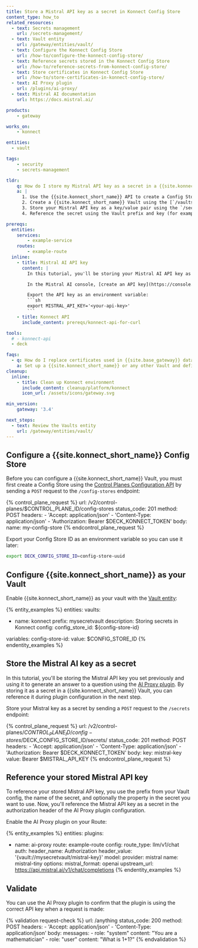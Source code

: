 ```yaml
---
title: Store a Mistral API key as a secret in Konnect Config Store
content_type: how_to
related_resources:
  - text: Secrets management
    url: /secrets-management/
  - text: Vault entity
    url: /gateway/entities/vault/
  - text: Configure the Konnect Config Store
    url: /how-to/configure-the-konnect-config-store/
  - text: Reference secrets stored in the Konnect Config Store
    url: /how-to/reference-secrets-from-konnect-config-store/
  - text: Store certificates in Konnect Config Store
    url: /how-to/store-certificates-in-konnect-config-store/
  - text: AI Proxy plugin
    url: /plugins/ai-proxy/
  - text: Mistral AI documentation
    url: https://docs.mistral.ai/

products:
    - gateway

works_on:
    - konnect

entities: 
  - vault

tags:
    - security
    - secrets-management

tldr:
    q: How do I store my Mistral API key as a secret in a {{site.konnect_short_name}} Vault and then use it with the AI Proxy plugin?
    a: |
      1. Use the {{site.konnect_short_name}} API to create a Config Store using the `/config-stores` endpoint.
      2. Create a {{site.konnect_short_name}} Vault using the [`/vaults/` endpoint](/api/konnect/control-planes-config/v2/#/operations/create-vault).
      3. Store your Mistral API key as a key/value pair using the `/secrets` endpoint. 
      4. Reference the secret using the Vault prefix and key (for example: `{vault://mysecretvault/mistral-key}`) in the [AI Proxy plugin](/plugins/ai-proxy/) `header_value`. 

prereqs:
  entities:
    services:
        - example-service
    routes:
        - example-route
  inline:
    - title: Mistral AI API key
      content: |
        In this tutorial, you'll be storing your Mistral AI API key as a secret in a {{site.konnect_short_name}} Vault.

        In the Mistral AI console, [create an API key](https://console.mistral.ai/api-keys/) and copy it. You'll add this API key as a secret to your vault.

        Export the API key as an environment variable:
        ```sh
        export MISTRAL_API_KEY='<your-api-key>'
        ```
    - title: Konnect API
      include_content: prereqs/konnect-api-for-curl

tools:
  # - konnect-api
  - deck

faqs:
  - q: How do I replace certificates used in {{site.base_gateway}} data plane nodes with a secret reference?
    a: Set up a {{site.konnect_short_name}} or any other Vault and define the certificate and key in a secret in the Vault. 
cleanup:
  inline:
    - title: Clean up Konnect environment
      include_content: cleanup/platform/konnect
      icon_url: /assets/icons/gateway.svg

min_version:
    gateway: '3.4'

next_steps:
  - text: Review the Vaults entity
    url: /gateway/entities/vault/
---
```



## Configure a {{site.konnect_short_name}} Config Store

Before you can configure a {{site.konnect_short_name}} Vault, you must first create a Config Store using the [Control Planes Configuration API](/api/konnect/control-planes-config/v2/#/) by sending a `POST` request to the `/config-stores` endpoint:

<!--vale off-->
{% control_plane_request %}
url: /v2/control-planes/$CONTROL_PLANE_ID/config-stores
status_code: 201
method: POST
headers:
    - 'Accept: application/json'
    - 'Content-Type: application/json'
    - 'Authorization: Bearer $DECK_KONNECT_TOKEN'
body:
    name: my-config-store
{% endcontrol_plane_request %}
<!--vale on-->

Export your Config Store ID as an environment variable so you can use it later:

```sh
export DECK_CONFIG_STORE_ID=config-store-uuid
```

## Configure {{site.konnect_short_name}} as your Vault

Enable {{site.konnect_short_name}} as your vault with the [Vault entity](/gateway/entities/vault/):

{% entity_examples %}
entities:
  vaults:
  - name: konnect
    prefix: mysecretvault
    description: Storing secrets in Konnect
    config:
      config_store_id: ${config-store-id}

variables:
  config-store-id:
    value: $CONFIG_STORE_ID
{% endentity_examples %}

## Store the Mistral AI key as a secret

In this tutorial, you'll be storing the Mistral API key you set previously and using it to generate an answer to a question using the [AI Proxy plugin](/plugins/ai-proxy/). By storing it as a secret in a {{site.konnect_short_name}} Vault, you can reference it during plugin configuration in the next step.

Store your Mistral key as a secret by sending a `POST` request to the `/secrets` endpoint:

<!--vale off-->
{% control_plane_request %}
url: /v2/control-planes/$CONTROL_PLANE_ID/config-stores/$DECK_CONFIG_STORE_ID/secrets/
status_code: 201
method: POST
headers:
    - 'Accept: application/json'
    - 'Content-Type: application/json'
    - 'Authorization: Bearer $DECK_KONNECT_TOKEN'
body:
    key: mistral-key
    value: Bearer $MISTRAL_API_KEY
{% endcontrol_plane_request %}
<!--vale on-->

## Reference your stored Mistral API key

To reference your stored Mistral API key, you use the prefix from your Vault config, the name of the secret, and optionally the property in the secret you want to use. Now, you'll reference the Mistral API key as a secret in the authorization header of the AI Proxy plugin configuration.

Enable the AI Proxy plugin on your Route:

{% entity_examples %}
entities:
  plugins:
  - name: ai-proxy
    route: example-route
    config:
      route_type: llm/v1/chat
      auth:
        header_name: Authorization
        header_value: '{vault://mysecretvault/mistral-key}'
      model:
        provider: mistral
        name: mistral-tiny
        options: 
          mistral_format: openai
          upstream_url: https://api.mistral.ai/v1/chat/completions
{% endentity_examples %}

## Validate

You can use the AI Proxy plugin to confirm that the plugin is using the correct API key when a request is made:

<!--vale off-->
{% validation request-check %}
url: /anything
status_code: 200
method: POST
headers:
    - 'Accept: application/json'
    - 'Content-Type: application/json'
body:
    messages:
        - role: "system"
          content: "You are a mathematician"
        - role: "user"
          content: "What is 1+1?"
{% endvalidation %}
<!--vale on-->